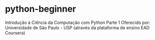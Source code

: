 # python-beginner
Introdução à Ciência da Computação com Python Parte 1
Oferecido por: Universidade de São Paulo - USP (através da plataforma de ensino EAD Coursera)
